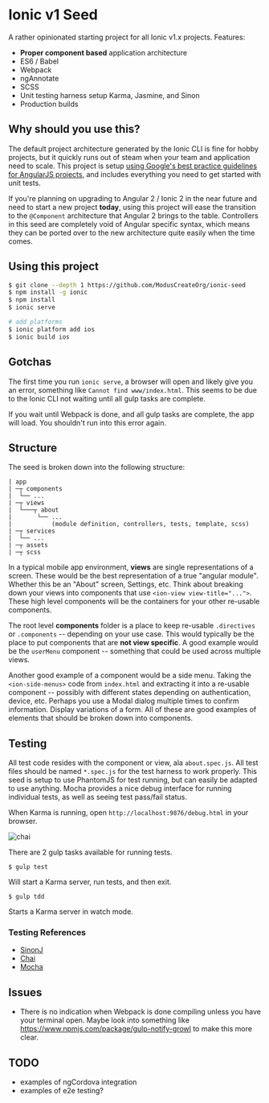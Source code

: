 Ionic v1 Seed
=====================

A rather opinionated starting project for all Ionic v1.x projects. Features:

- **Proper component based** application architecture
- ES6 / Babel
- Webpack
- ngAnnotate
- SCSS
- Unit testing harness setup Karma, Jasmine, and Sinon
- Production builds

## Why should you use this?

The default project architecture generated by the Ionic CLI is fine for hobby projects, but it quickly runs out of steam when your team and application need to scale. This project is setup [using Google's best practice guidelines for AngularJS projects](http://angularjs.blogspot.com/2014/02/an-angularjs-style-guide-and-best.html), and includes everything you need to get started with unit tests. 

If you're planning on upgrading to Angular 2 / Ionic 2 in the near future and need to start a new project **today**, using this project will ease the transition to the `@Component` architecture that Angular 2 brings to the table. Controllers in this seed are completely void of Angular specific syntax, which means they can be ported over to the new architecture quite easily when the time comes. 

## Using this project

```bash
$ git clone --depth 1 https://github.com/ModusCreateOrg/ionic-seed
$ npm install -g ionic
$ npm install
$ ionic serve

# add platforms
$ ionic platform add ios
$ ionic build ios
```

## Gotchas
The first time you run `ionic serve`, a browser will open and likely give you
an error, something like `Cannot find www/index.html`. This seems to be due
to the Ionic CLI not waiting until all gulp tasks are complete.

If you wait until Webpack is done, and all gulp tasks are complete, the app
will load. You shouldn't run into this error again.

## Structure
The seed is broken down into the following structure:
```
| app
| ─┬ components
|  └── ...
| ─┬ views
|  └───┬ about
|       └── ...
|           (module definition, controllers, tests, template, scss)
| ─┬ services
|  └── ...
| ─┬ assets
| ─┬ scss
```

In a typical mobile app environment, **views** are single representations of a screen. These would be the best representation of a true "angular module". Whether this be an "About" screen, Settings, etc. Think about breaking down your views into components that use `<ion-view view-title="...">`. These high level components will be the containers for your other re-usable components.

The root level **components** folder is a place to keep re-usable `.directives` or `.components` -- depending on your use case. This would typically be the place to put components that are **not view specific**. A good example would be the `userMenu` component -- something that could be used across multiple views. 

Another good example of a component would be a side menu. Taking the `<ion-side-menus>` code from `index.html` and extracting it into a re-usable component -- possibly with different states depending on authentication, device, etc. Perhaps you use a Modal dialog multiple times to confirm information. Display variations of a form. All of these are good examples of elements that should be broken down into components. 

## Testing
All test code resides with the component or view, ala `about.spec.js`. All test files should be named `*.spec.js` for the test harness to work properly. This seed is setup to use PhantomJS for test running, but can easily be adapted to use anything. Mocha provides a nice debug interface for running individual tests, as well as seeing test pass/fail status. 

When Karma is running, open `http://localhost:9876/debug.html` in your browser.

![chai](https://dl.dropboxusercontent.com/spa/pkr1d5uhq1t8wz1/4q69b1bw.png)

There are 2 gulp tasks available for running tests.

`$ gulp test`

Will start a Karma server, run tests, and then exit.

`$ gulp tdd` 

Starts a Karma server in watch mode.

### Testing References
- [SinonJ](http://sinonjs.org/docs/)
- [Chai](http://chaijs.com/guide/)
- [Mocha](https://mochajs.org/)


## Issues

- There is no indication when Webpack is done compiling unless you have your terminal open. Maybe look into something like https://www.npmjs.com/package/gulp-notify-growl to make this more clear.

## TODO
- examples of ngCordova integration
- examples of e2e testing?
